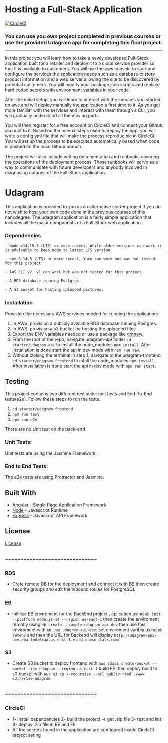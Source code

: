 # Hosting a Full-Stack Application
[![CircleCI](https://dl.circleci.com/status-badge/img/gh/RoaZA/CircleCIProject4/tree/main.svg?style=shield)](https://dl.circleci.com/status-badge/redirect/gh/RoaZA/CircleCIProject4/tree/main)
### **You can use you own project completed in previous courses or use the provided Udagram app for completing this final project.**

---

In this project you will learn how to take a newly developed Full-Stack application built for a retailer and deploy it to a cloud service provider so that it is available to customers. You will use the aws console to start and configure the services the application needs such as a database to store product information and a web server allowing the site to be discovered by potential customers. You will modify your package.json scripts and replace hard coded secrets with environment variables in your code.

After the initial setup, you will learn to interact with the services you started on aws and will deploy manually the application a first time to it. As you get more familiar with the services and interact with them through a CLI, you will gradually understand all the moving parts.

You will then register for a free account on CircleCi and connect your Github account to it. Based on the manual steps used to deploy the app, you will write a config.yml file that will make the process reproducible in CircleCi. You will set up the process to be executed automatically based when code is pushed on the main Github branch.

The project will also include writing documentation and runbooks covering the operations of the deployment process. Those runbooks will serve as a way to communicate with future developers and anybody involved in diagnosing outages of the Full-Stack application.

# Udagram

This application is provided to you as an alternative starter project if you do not wish to host your own code done in the previous courses of this nanodegree. The udagram application is a fairly simple application that includes all the major components of a Full-Stack web application.



### Dependencies

```
- Node v14.15.1 (LTS) or more recent. While older versions can work it is advisable to keep node to latest LTS version

- npm 6.14.8 (LTS) or more recent, Yarn can work but was not tested for this project

- AWS CLI v2, v1 can work but was not tested for this project

- A RDS database running Postgres.

- A S3 bucket for hosting uploaded pictures.

```

### Installation

Provision the necessary AWS services needed for running the application:

1. In AWS, provision a publicly available RDS database running Postgres. <Place holder for link to classroom article>
1. In AWS, provision a s3 bucket for hosting the uploaded files. <Place holder for tlink to classroom article>
1. Export the ENV variables needed or use a package like [dotnev](https://www.npmjs.com/package/dotenv)/.
1. From the root of the repo, navigate udagram-api folder `cd starter/udagram-api` to install the node_modules `npm install`. After installation is done start the api in dev mode with `npm run dev`.
1. Without closing the terminal in step 1, navigate to the udagram-frontend `cd starter/udagram-frontend` to intall the node_modules `npm install`. After installation is done start the api in dev mode with `npm run start`.

## Testing

This project contains two different test suite: unit tests and End-To-End tests(e2e). Follow these steps to run the tests.

1. `cd starter/udagram-frontend`
1. `npm run test`
1. `npm run e2e`

There are no Unit test on the back-end

### Unit Tests:

Unit tests are using the Jasmine Framework.

### End to End Tests:

The e2e tests are using Protractor and Jasmine.

## Built With

- [Angular](https://angular.io/) - Single Page Application Framework
- [Node](https://nodejs.org) - Javascript Runtime
- [Express](https://expressjs.com/) - Javascript API Framework

## License

[License](LICENSE.txt)
## ------------------------------

### RDS
* Crete remote DB for the deployment and connect it with BE then create security groups and edit the inbound roules for PostgreSQL
### EB
* initilize  EB enviroment for the BackEnd project , aplication using `eb init --platform node.js-14 --region us-east-1` then create the enviroment remotly using `eb create --sample udagram-api-dev` then use this enviroment with `eb use udagram-api-dev`. set enviroment varibla using `eb setenv` and then the URL for Backend will display `http://udagram-api-dev.eba-fmdi6xaa.us-east-1.elasticbeanstalk.com/`
### S3
* Create S3 bucket to deploy frontend with
`aws s3api create-bucket --bucket rise-udagram --region us-east-1` build FE then deploy build to s3 bucket with `aws s3 cp --recursive --acl public-read ./www s3://rise-udagram`
## ------------------------------
### CIrcleCI
* 1- install dependancies 2- build the project -> get .zip file 3- test and lint 4- deploy .zip file in BE and FE
* All the secrets found in the application are configured inside CircleCi project seting 